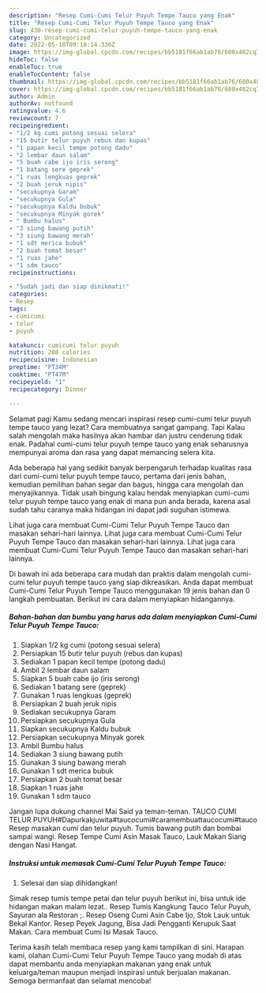 ```yaml
---
description: "Resep Cumi-Cumi Telur Puyuh Tempe Tauco yang Enak"
title: "Resep Cumi-Cumi Telur Puyuh Tempe Tauco yang Enak"
slug: 430-resep-cumi-cumi-telur-puyuh-tempe-tauco-yang-enak
category: Uncategorized
date: 2022-05-18T09:18:14.336Z
image: https://img-global.cpcdn.com/recipes/bb5181f66ab1ab76/680x482cq70/cumi-cumi-telur-puyuh-tempe-tauco-foto-resep-utama.jpg
hideToc: false
enableToc: true
enableTocContent: false
thumbnail: https://img-global.cpcdn.com/recipes/bb5181f66ab1ab76/680x482cq70/cumi-cumi-telur-puyuh-tempe-tauco-foto-resep-utama.jpg
cover: https://img-global.cpcdn.com/recipes/bb5181f66ab1ab76/680x482cq70/cumi-cumi-telur-puyuh-tempe-tauco-foto-resep-utama.jpg
author: Admin
authorAv: notfound
ratingvalue: 4.6
reviewcount: 7
recipeingredient:
- "1/2 kg cumi potong sesuai selera"
- "15 butir telur puyuh rebus dan kupas"
- "1 papan kecil tempe potong dadu"
- "2 lembar daun salam"
- "5 buah cabe ijo iris serong"
- "1 batang sere geprek"
- "1 ruas lengkuas geprek"
- "2 buah jeruk nipis"
- "secukupnya Garam"
- "secukupnya Gula"
- "secukupnya Kaldu bubuk"
- "secukupnya Minyak gorek"
- " Bumbu halus"
- "3 siung bawang putih"
- "3 siung bawang merah"
- "1 sdt merica bubuk"
- "2 buah tomat besar"
- "1 ruas jahe"
- "1 sdm tauco"
recipeinstructions:

- "Sudah jadi dan siap dinikmati!"
categories:
- Resep
tags:
- cumicumi
- telur
- puyuh

katakunci: cumicumi telur puyuh 
nutrition: 208 calories
recipecuisine: Indonesian
preptime: "PT34M"
cooktime: "PT47M"
recipeyield: "1"
recipecategory: Dinner

---
```



Selamat pagi Kamu sedang mencari inspirasi resep cumi-cumi telur puyuh tempe tauco yang lezat? Cara membuatnya sangat gampang. Tapi Kalau salah mengolah maka hasilnya akan hambar dan justru cenderung tidak enak. Padahal cumi-cumi telur puyuh tempe tauco yang enak seharusnya mempunyai aroma dan rasa yang dapat memancing selera kita.


Ada beberapa hal yang sedikit banyak berpengaruh terhadap kualitas rasa dari cumi-cumi telur puyuh tempe tauco, pertama dari jenis bahan, kemudian pemilihan bahan segar dan bagus, hingga cara mengolah dan menyajikannya. Tidak usah bingung kalau hendak menyiapkan cumi-cumi telur puyuh tempe tauco yang enak di mana pun anda berada, karena asal sudah tahu caranya maka hidangan ini dapat jadi suguhan istimewa.

Lihat juga cara membuat Cumi-Cumi Telur Puyuh Tempe Tauco dan masakan sehari-hari lainnya. Lihat juga cara membuat Cumi-Cumi Telur Puyuh Tempe Tauco dan masakan sehari-hari lainnya. Lihat juga cara membuat Cumi-Cumi Telur Puyuh Tempe Tauco dan masakan sehari-hari lainnya.


Di bawah ini ada beberapa cara mudah dan praktis dalam mengolah cumi-cumi telur puyuh tempe tauco yang siap dikreasikan. Anda dapat membuat Cumi-Cumi Telur Puyuh Tempe Tauco menggunakan 19 jenis bahan dan 0 langkah pembuatan. Berikut ini cara dalam menyiapkan hidangannya.

<!--inarticleads1-->

##### Bahan-bahan dan bumbu yang harus ada dalam menyiapkan Cumi-Cumi Telur Puyuh Tempe Tauco:

1. Siapkan 1/2 kg cumi (potong sesuai selera)
1. Persiapkan 15 butir telur puyuh (rebus dan kupas)
1. Sediakan 1 papan kecil tempe (potong dadu)
1. Ambil 2 lembar daun salam
1. Siapkan 5 buah cabe ijo (iris serong)
1. Sediakan 1 batang sere (geprek)
1. Gunakan 1 ruas lengkuas (geprek)
1. Persiapkan 2 buah jeruk nipis
1. Sediakan secukupnya Garam
1. Persiapkan secukupnya Gula
1. Siapkan secukupnya Kaldu bubuk
1. Persiapkan secukupnya Minyak gorek
1. Ambil  Bumbu halus
1. Sediakan 3 siung bawang putih
1. Gunakan 3 siung bawang merah
1. Gunakan 1 sdt merica bubuk
1. Persiapkan 2 buah tomat besar
1. Siapkan 1 ruas jahe
1. Gunakan 1 sdm tauco


Jangan lupa dukung channel Mai Said ya teman-teman. TAUCO CUMI TELUR PUYUH#Dapurkakjuwita#taucocumi#caramembuattaucocumi#tauco Resep masakan cumi dan telur puyuh. Tumis bawang putih dan bombai sampai wangi. Resep Tempe Cumi Asin Masak Tauco, Lauk Makan Siang dengan Nasi Hangat. 

<!--inarticleads2-->

##### Instruksi untuk memasak Cumi-Cumi Telur Puyuh Tempe Tauco:


1. Selesai dan siap dihidangkan!

Simak resep tumis tempe petai dan telur puyuh berikut ini, bisa untuk ide hidangan makan malam lezat.. Resep Tumis Kangkung Tauco Telur Puyuh, Sayuran ala Restoran ;. Resep Oseng Cumi Asin Cabe Ijo, Stok Lauk untuk Bekal Kantor. Resep Peyek Jagung, Bisa Jadi Pengganti Kerupuk Saat Makan. Cara membuat Cumi Isi Masak Tauco. 

Terima kasih telah membaca resep yang kami tampilkan di sini. Harapan kami, olahan Cumi-Cumi Telur Puyuh Tempe Tauco yang mudah di atas dapat membantu anda menyiapkan makanan yang enak untuk keluarga/teman maupun menjadi inspirasi untuk berjualan makanan. Semoga bermanfaat dan selamat mencoba!
